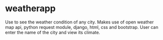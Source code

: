 # weatherapp
Use to see the weather condition of any city. Makes use of open weather map api, python request module, django, html, css and bootstrap. User can enter the name of the city and view its climate. 
